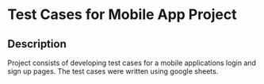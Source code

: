 <h1>Test Cases for Mobile App Project</h1>


<h2>Description</h2>
Project consists of developing test cases for a mobile applications login and sign up pages. The test cases were written using google sheets.
